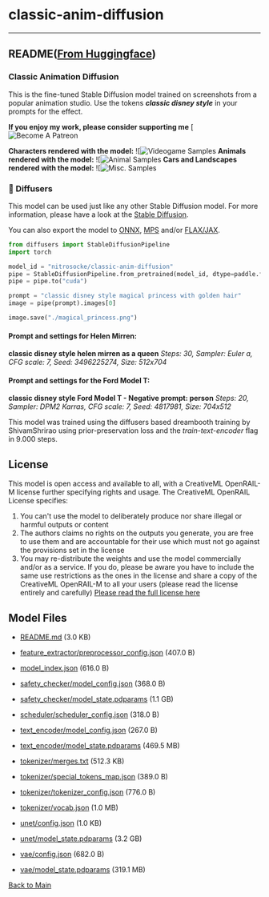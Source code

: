 
# classic-anim-diffusion
---


## README([From Huggingface](https://huggingface.co/nitrosocke/classic-anim-diffusion))


### Classic Animation Diffusion

This is the fine-tuned Stable Diffusion model trained on screenshots from a popular animation studio.
Use the tokens **_classic disney style_** in your prompts for the effect.

**If you enjoy my work, please consider supporting me** 
[![![Become A Patreon](https://badgen.net/badge/become/a%20patron/F96854)](https://patreon.com/user?u=79196446)

**Characters rendered with the model:**
![![Videogame Samples](https://huggingface.co/nitrosocke/classic-anim-diffusion/resolve/main/clanim-samples-01s.jpg)
**Animals rendered with the model:**
![![Animal Samples](https://huggingface.co/nitrosocke/classic-anim-diffusion/resolve/main/clanim-samples-02s.jpg)
**Cars and Landscapes rendered with the model:**
![![Misc. Samples](https://huggingface.co/nitrosocke/classic-anim-diffusion/resolve/main/clanim-samples-03s.jpg)

### 🧨 Diffusers

This model can be used just like any other Stable Diffusion model. For more information,
please have a look at the [Stable Diffusion](https://huggingface.co/docs/diffusers/api/pipelines/stable_diffusion).

You can also export the model to [ONNX](https://huggingface.co/docs/diffusers/optimization/onnx), [MPS](https://huggingface.co/docs/diffusers/optimization/mps) and/or [FLAX/JAX]().

```python
from diffusers import StableDiffusionPipeline
import torch

model_id = "nitrosocke/classic-anim-diffusion"
pipe = StableDiffusionPipeline.from_pretrained(model_id, dtype=paddle.float16)
pipe = pipe.to("cuda")

prompt = "classic disney style magical princess with golden hair"
image = pipe(prompt).images[0]

image.save("./magical_princess.png")
```

#### Prompt and settings for Helen Mirren:
**classic disney style helen mirren as a queen**
_Steps: 30, Sampler: Euler a, CFG scale: 7, Seed: 3496225274, Size: 512x704_

#### Prompt and settings for the Ford Model T:
**classic disney style Ford Model T - Negative prompt: person**
_Steps: 20, Sampler: DPM2 Karras, CFG scale: 7, Seed: 4817981, Size: 704x512_

This model was trained using the diffusers based dreambooth training by ShivamShrirao using prior-preservation loss and the _train-text-encoder_ flag in 9.000 steps.

## License

This model is open access and available to all, with a CreativeML OpenRAIL-M license further specifying rights and usage.
The CreativeML OpenRAIL License specifies: 

1. You can't use the model to deliberately produce nor share illegal or harmful outputs or content 
2. The authors claims no rights on the outputs you generate, you are free to use them and are accountable for their use which must not go against the provisions set in the license
3. You may re-distribute the weights and use the model commercially and/or as a service. If you do, please be aware you have to include the same use restrictions as the ones in the license and share a copy of the CreativeML OpenRAIL-M to all your users (please read the license entirely and carefully)
[Please read the full license here](https://huggingface.co/spaces/CompVis/stable-diffusion-license)



## Model Files

- [README.md](https://paddlenlp.bj.bcebos.com/models/community/nitrosocke/classic-anim-diffusion/README.md) (3.0 KB)

- [feature_extractor/preprocessor_config.json](https://paddlenlp.bj.bcebos.com/models/community/nitrosocke/classic-anim-diffusion/feature_extractor/preprocessor_config.json) (407.0 B)

- [model_index.json](https://paddlenlp.bj.bcebos.com/models/community/nitrosocke/classic-anim-diffusion/model_index.json) (616.0 B)

- [safety_checker/model_config.json](https://paddlenlp.bj.bcebos.com/models/community/nitrosocke/classic-anim-diffusion/safety_checker/model_config.json) (368.0 B)

- [safety_checker/model_state.pdparams](https://paddlenlp.bj.bcebos.com/models/community/nitrosocke/classic-anim-diffusion/safety_checker/model_state.pdparams) (1.1 GB)

- [scheduler/scheduler_config.json](https://paddlenlp.bj.bcebos.com/models/community/nitrosocke/classic-anim-diffusion/scheduler/scheduler_config.json) (318.0 B)

- [text_encoder/model_config.json](https://paddlenlp.bj.bcebos.com/models/community/nitrosocke/classic-anim-diffusion/text_encoder/model_config.json) (267.0 B)

- [text_encoder/model_state.pdparams](https://paddlenlp.bj.bcebos.com/models/community/nitrosocke/classic-anim-diffusion/text_encoder/model_state.pdparams) (469.5 MB)

- [tokenizer/merges.txt](https://paddlenlp.bj.bcebos.com/models/community/nitrosocke/classic-anim-diffusion/tokenizer/merges.txt) (512.3 KB)

- [tokenizer/special_tokens_map.json](https://paddlenlp.bj.bcebos.com/models/community/nitrosocke/classic-anim-diffusion/tokenizer/special_tokens_map.json) (389.0 B)

- [tokenizer/tokenizer_config.json](https://paddlenlp.bj.bcebos.com/models/community/nitrosocke/classic-anim-diffusion/tokenizer/tokenizer_config.json) (776.0 B)

- [tokenizer/vocab.json](https://paddlenlp.bj.bcebos.com/models/community/nitrosocke/classic-anim-diffusion/tokenizer/vocab.json) (1.0 MB)

- [unet/config.json](https://paddlenlp.bj.bcebos.com/models/community/nitrosocke/classic-anim-diffusion/unet/config.json) (1.0 KB)

- [unet/model_state.pdparams](https://paddlenlp.bj.bcebos.com/models/community/nitrosocke/classic-anim-diffusion/unet/model_state.pdparams) (3.2 GB)

- [vae/config.json](https://paddlenlp.bj.bcebos.com/models/community/nitrosocke/classic-anim-diffusion/vae/config.json) (682.0 B)

- [vae/model_state.pdparams](https://paddlenlp.bj.bcebos.com/models/community/nitrosocke/classic-anim-diffusion/vae/model_state.pdparams) (319.1 MB)


[Back to Main](../../)